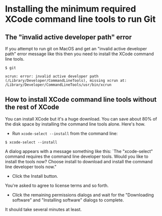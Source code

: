 # Installing the minimum required XCode command line tools to run Git

## The "invalid active developer path" error

If you attempt to run git on MacOS and get an "invalid active developer path" error message like this then you need to install the XCode command line tools. 

```
$ git

xcrun: error: invalid active developer path (/Library/Developer/CommandLineTools), missing xcrun at: /Library/Developer/CommandLineTools/usr/bin/xcrun
```

## How to install XCode command line tools without the rest of XCode

You can install XCode but it's a huge download. You can save about 80% of the disk space by installing the command line tools alone. 
Here's how.

* Run `xcode-select --install` from the command line:

```
$ xcode-select --install
```

A dialog appears with a message something like this: `The "xcode-select" command requires the command line 
developer tools. Would you like to install the tools now? Choose install to download
and install the command line developer tools now."

* Click the Install button.

You're asked to agree to license terms and so forth. 

* Click the remaining permissions dialogs and wait for the "Downloading software" and "Installing software" dialogs to complete.

It should take several minutes at least.



